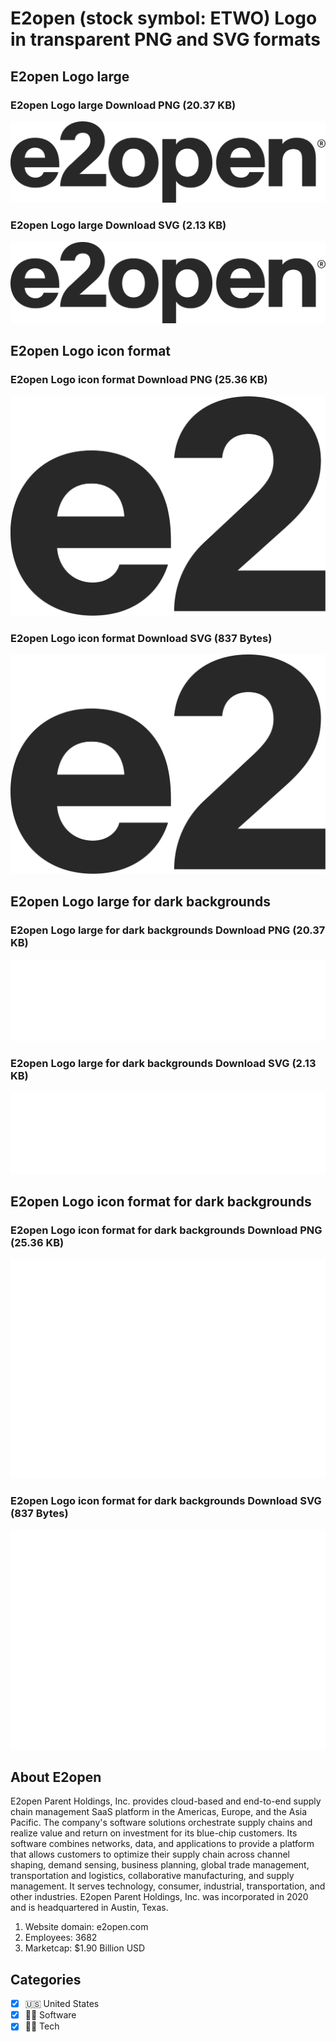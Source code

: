 # E2open (stock symbol: ETWO) Logo in transparent PNG and SVG formats

## E2open Logo large

### E2open Logo large Download PNG (20.37 KB)

![E2open Logo large Download PNG (20.37 KB)](/img/orig/ETWO_BIG-6e974277.png)

### E2open Logo large Download SVG (2.13 KB)

![E2open Logo large Download SVG (2.13 KB)](/img/orig/ETWO_BIG-14b12ad0.svg)

## E2open Logo icon format

### E2open Logo icon format Download PNG (25.36 KB)

![E2open Logo icon format Download PNG (25.36 KB)](/img/orig/ETWO-bab1bba3.png)

### E2open Logo icon format Download SVG (837 Bytes)

![E2open Logo icon format Download SVG (837 Bytes)](/img/orig/ETWO-1e5e5b0c.svg)

## E2open Logo large for dark backgrounds

### E2open Logo large for dark backgrounds Download PNG (20.37 KB)

![E2open Logo large for dark backgrounds Download PNG (20.37 KB)](/img/orig/ETWO_BIG.D-b1672261.png)

### E2open Logo large for dark backgrounds Download SVG (2.13 KB)

![E2open Logo large for dark backgrounds Download SVG (2.13 KB)](/img/orig/ETWO_BIG.D-0c33c79a.svg)

## E2open Logo icon format for dark backgrounds

### E2open Logo icon format for dark backgrounds Download PNG (25.36 KB)

![E2open Logo icon format for dark backgrounds Download PNG (25.36 KB)](/img/orig/ETWO.D-7cdb77bb.png)

### E2open Logo icon format for dark backgrounds Download SVG (837 Bytes)

![E2open Logo icon format for dark backgrounds Download SVG (837 Bytes)](/img/orig/ETWO.D-6f4fb9df.svg)

## About E2open

E2open Parent Holdings, Inc. provides cloud-based and end-to-end supply chain management SaaS platform in the Americas, Europe, and the Asia Pacific. The company's software solutions orchestrate supply chains and realize value and return on investment for its blue-chip customers. Its software combines networks, data, and applications to provide a platform that allows customers to optimize their supply chain across channel shaping, demand sensing, business planning, global trade management, transportation and logistics, collaborative manufacturing, and supply management. It serves technology, consumer, industrial, transportation, and other industries. E2open Parent Holdings, Inc. was incorporated in 2020 and is headquartered in Austin, Texas.

1. Website domain: e2open.com
2. Employees: 3682
3. Marketcap: $1.90 Billion USD


## Categories
- [x] 🇺🇸 United States
- [x] 👨‍💻 Software
- [x] 👩‍💻 Tech
